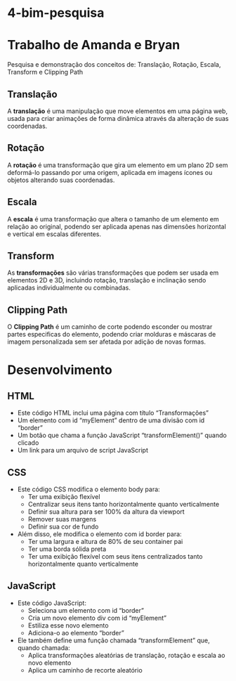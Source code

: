# 4-bim-pesquisa
<h1> Trabalho de Amanda e Bryan </h1>
 Pesquisa e demonstração dos conceitos de: Translação, Rotação, Escala, Transform e Clipping Path

## Translação
A **translação** é uma manipulação que move elementos em uma página web, usada para criar animações de forma dinâmica através da alteração de suas coordenadas.

## Rotação
A **rotação** é uma transformação que gira um elemento em um plano 2D sem deformá-lo passando por uma origem, aplicada em imagens ícones ou objetos alterando suas coordenadas.

## Escala
A **escala** é uma transformação que altera o tamanho de um elemento em relação ao original, podendo ser aplicada apenas nas dimensões horizontal e vertical em escalas diferentes.

## Transform
As **transformações** são várias transformações que podem ser usada em elementos 2D e 3D, incluindo rotação, translação e inclinação sendo aplicadas individualmente ou combinadas.

## Clipping Path
O **Clipping Path** é um caminho de corte podendo esconder ou mostrar partes especificas do elemento, podendo criar molduras e máscaras de imagem personalizada sem ser afetada por adição de novas formas.

# Desenvolvimento

## HTML
- Este código HTML inclui uma página com título “Transformações”
- Um elemento com id “myElement” dentro de uma divisão com id “border”
- Um botão que chama a função JavaScript “transformElement()” quando clicado
- Um link para um arquivo de script JavaScript

## CSS

- Este código CSS modifica o elemento body para:
  - Ter uma exibição flexível
  - Centralizar seus itens tanto horizontalmente quanto verticalmente
  - Definir sua altura para ser 100% da altura da viewport
  - Remover suas margens
  - Definir sua cor de fundo
- Além disso, ele modifica o elemento com id border para:
  - Ter uma largura e altura de 80% de seu container pai
  - Ter uma borda sólida preta
  - Ter uma exibição flexível com seus itens centralizados tanto horizontalmente quanto verticalmente

## JavaScript

- Este código JavaScript:
  - Seleciona um elemento com id “border”
  - Cria um novo elemento div com id “myElement”
  - Estiliza esse novo elemento
  - Adiciona-o ao elemento “border”
- Ele também define uma função chamada “transformElement” que, quando chamada:
  - Aplica transformações aleatórias de translação, rotação e escala ao novo elemento
  - Aplica um caminho de recorte aleatório
